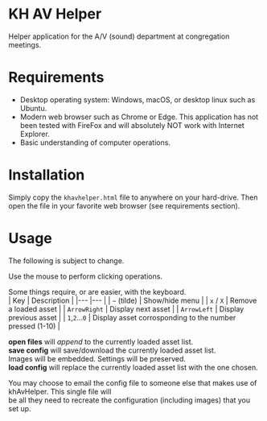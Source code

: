 # KH AV Helper  
Helper application for the A/V (sound) department at congregation meetings.  


# Requirements  
* Desktop operating system: Windows, macOS, or desktop linux such as Ubuntu.  
* Modern web browser such as Chrome or Edge.  This application has not been tested with FireFox and 
will absolutely NOT work with Internet Explorer.
* Basic understanding of computer operations.


# Installation  
Simply copy the `khavhelper.html` file to anywhere on your hard-drive.  Then open the file in your favorite web browser (see requirements section).


# Usage
The following is subject to change.  

Use the mouse to perform clicking operations.  

Some things require, or are easier, with the keyboard.  
| Key  	| Description  	|
|---	|---	|
| `~` (tilde) 	| Show/hide menu  	|
| `x` / `X`  	| Remove a loaded asset  	|
| `ArrowRight`  	| Display next asset  	|
| `ArrowLeft`  	| Display previous asset  	|
| `1`,`2`...`0`  	| Display asset corrosponding to the number pressed (1-10)  	|

**open files** will *append* to the currently loaded asset list.  
**save config** will save/download the currently loaded asset list.  
  Images will be embedded.  Settings will be preserved.  
**load config** will replace the currently loaded asset list with the one chosen.  

You may choose to email the config file to someone else that makes use of khAvHelper.  This single file will  
be all they need to recreate the configuration (including images) that you set up.